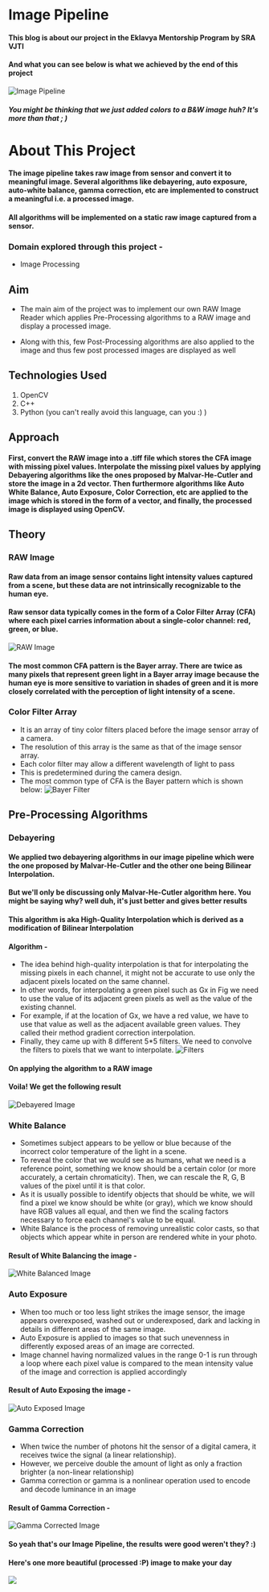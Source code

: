 # **Image Pipeline**
#### This blog is about our project in the Eklavya Mentorship Program by SRA VJTI 
#### And what you can see below is what we achieved by the end of this project

![Image Pipeline](/assets/intro.gif)
##### _You might be thinking that we just added colors to a B&W image huh? It's more than that ; )_

# About This Project

#### The image pipeline takes raw image from sensor and convert it to meaningful image. Several algorithms like debayering, auto exposure, auto-white balance, gamma correction, etc are implemented to construct a meaningful i.e. a processed image.
#### All algorithms will be implemented on a static raw image captured from a sensor.

### Domain explored through this project -
* Image Processing

## Aim
* The main aim of the project was to implement our own RAW Image Reader which applies Pre-Processing algorithms to a RAW image and display a processed image.

* Along with this, few Post-Processing algorithms are also applied to the image and thus few post processed images are displayed as well

## Technologies Used
1. OpenCV
1. C++
1. Python  (you can't really avoid this language, can you :) )

## Approach

#### First, convert the RAW image into a .tiff file which stores the CFA image with missing pixel values. Interpolate the missing pixel values by applying Debayering algorithms like the ones proposed by Malvar-He-Cutler and store the image in a 2d vector. Then furthermore algorithms like Auto White Balance, Auto Exposure, Color Correction, etc are applied to the image which is stored in the form of a vector, and finally, the processed image is displayed using OpenCV.

## Theory

### RAW Image
#### Raw data from an image sensor contains light intensity values captured from a scene, but these data are not intrinsically recognizable to the human eye.
#### Raw sensor data typically comes in the form of a Color Filter Array (CFA) where each pixel carries information about a single-color channel: red, green, or blue.
![RAW Image](/assets/raw.png)
#### The most common CFA pattern is the Bayer array. There are twice as many pixels that represent green light in a Bayer array image because the human eye is more sensitive to variation in shades of green and it is more closely correlated with the perception of light intensity of a scene.

### Color Filter Array
* It is an array of tiny color filters placed before the image sensor array of a camera.
* The resolution of this array is the same as that of the image sensor array.
* Each color filter may allow a different wavelength of light to pass
* This is predetermined during the camera design.
* The most common type of CFA is the Bayer pattern which is shown below: 
![Bayer Filter](/assets/CFA.png)

## Pre-Processing Algorithms

### Debayering

#### We applied two debayering algorithms in our image pipeline which were the one proposed by Malvar-He-Cutler and the other one being Bilinear Interpolation.
#### But we'll only be discussing only Malvar-He-Cutler algorithm here. You might be saying why? well duh, it's just better and gives better results
#### This algorithm is aka High-Quality Interpolation which is derived as a modification of Bilinear Interpolation
#### Algorithm -
* The idea behind high-quality interpolation is that for interpolating the missing pixels in each channel, it might not be accurate to use only the adjacent pixels located on the same channel.
* In other words, for interpolating a green pixel such as Gx in Fig we need to use the value of its adjacent green pixels as well as the value of the existing channel.
* For example, if at the location of Gx, we have a red value, we have to use that value as well as the adjacent available green values. They called their method gradient correction interpolation.
* Finally, they came up with 8 different 5*5 filters. We need to convolve the filters to pixels that we want to interpolate.
![Filters](/assets/Filters.png)

#### On applying the algorithm to a RAW image 
#### Voila! We get the following result
![Debayered Image](/assets/debayered.png)

### White Balance
* Sometimes subject appears to be yellow or blue because of the incorrect color temperature of the light in a scene.
* To reveal the color that we would see as humans, what we need is a reference point, something we know should be a certain color (or more accurately, a certain chromaticity). Then, we can rescale the R, G, B values of the pixel until it is that color.
* As it is usually possible to identify objects that should be white, we will find a pixel we know should be white (or gray), which we know should have RGB values all equal, and then we find the scaling factors necessary to force each channel's value to be equal.
* White Balance is the process of removing unrealistic color casts, so that objects which appear white in person are rendered white in your photo.

#### Result of White Balancing the image - 
![White Balanced Image](/assets/wb.png)

### Auto Exposure
* When too much or too less light strikes the image sensor, the image appears overexposed, washed out or underexposed, dark and lacking in details in different areas of the same image.
* Auto Exposure is applied to images so that such unevenness in differently exposed areas of an image are corrected.
* Image channel having normalized values in the range 0-1 is run through a loop where each pixel value is compared to the mean intensity value of the image and correction is applied accordingly
#### Result of Auto Exposing the image -
![Auto Exposed Image](/assets/image3.png)

### Gamma Correction
* When twice the number of photons hit the sensor of a digital camera, it receives twice the signal (a linear relationship). 
* However, we perceive double the amount of light as only a fraction brighter (a non-linear relationship)
* Gamma correction or gamma is a nonlinear operation used to encode and decode luminance in an image

#### Result of Gamma Correction -
![Gamma Corrected Image](/assets/gamma.png)

#### So yeah that's our Image Pipeline, the results were good weren't they? :)

#### Here's one more beautiful (processed :P) image to make your day 
![](/assets/Processed.png)
